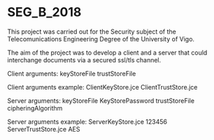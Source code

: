 # SEG_B_2018
This project was carried out for the Security subject of the Telecomunications Engineering Degree of the University of Vigo. 

The aim of the project was to develop a client and a server that could interchange documents via a secured ssl/tls channel.

Client arguments:
keyStoreFile trustStoreFile

Client arguments example:
ClientKeyStore.jce ClientTrustStore.jce

Server arguments:
keyStoreFile KeyStorePassword trustStoreFile cipheringAlgorithm

Server arguments example:
ServerKeyStore.jce 123456 ServerTrustStore.jce AES
